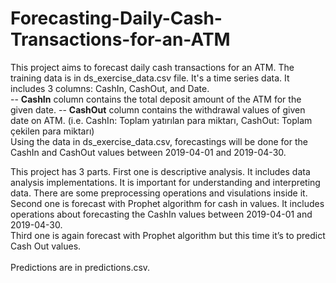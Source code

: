 # Forecasting-Daily-Cash-Transactions-for-an-ATM
This project aims to forecast daily cash transactions for an ATM. The training data is in ds_exercise_data.csv file. It's a time series data. It includes 3 columns: CashIn, CashOut, and Date. <br>
-- **CashIn** column contains the total deposit amount of the ATM for the given date.
-- **CashOut** column contains the withdrawal values of given date on ATM. (i.e. CashIn: Toplam yatırılan para miktarı, CashOut: Toplam çekilen para miktarı)<br>
Using the data in ds_exercise_data.csv, forecastings will be done for the CashIn and CashOut values between 2019-04-01 and 2019-04-30.<br>

This project has 3 parts. First one is descriptive analysis. It includes data analysis implementations. It is important for understanding and interpreting data. There are some preprocessing operations and visulations inside it. 
<br>Second one is forecast with Prophet algorithm for cash in values. It includes operations about forecasting the CashIn values between 2019-04-01 and 2019-04-30. 
<br>Third one is again forecast with Prophet algorithm but this time it’s to predict Cash Out values.<br>
<br>Predictions are in predictions.csv.</br>

 
